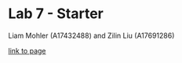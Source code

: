 # Lab 7 - Starter

Liam Mohler (A17432488) and Zilin Liu (A17691286)

[link to page](https://kiminus.github.io/CSE110-Lab7/)
